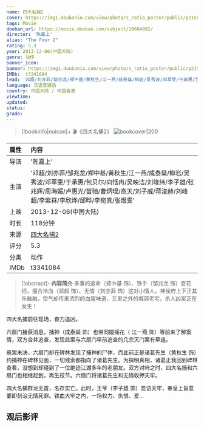 ```yaml
---
name: 四大名捕2
cover: https://img1.doubanio.com/view/photo/s_ratio_poster/public/p2158164038.jpg
tags: Movie
douban_url: https://movie.douban.com/subject/10604892/
director: '陈嘉上'
alias: "The Four 2"
rating: 5.3
year: 2013-12-06(中国大陆)
genre: 动作
banner_icon: 
banner: https://img1.doubanio.com/view/photo/s_ratio_poster/public/p2158164038.jpg
IMDb:  t3341084
lead: '邓超/刘亦菲/邹兆龙/郑中基/黄秋生/江一燕/成泰燊/柳岩/吴秀波/邓萃雯/于承惠/包贝尔/向恬冉/吴映洁/刘峻纬/李子雄/张兆辉/周海媚/卢惠光/苗驰/曹炳琨/高天/刘子威/蒋浚赫/刘峰超/李紫菻/李欣烨/邱晔/李宛真/张煜雯' 
language: 汉语普通话 
country: 中国大陆 / 中国香港 
viewtime:
updated: 
status: 
grade: 
---
```

> [!bookinfo|noicon]+ 🎬《四大名捕2》
> ![bookcover|200](https://img1.doubanio.com/view/photo/s_ratio_poster/public/p2158164038.jpg)
>
| 属性 | 内容                                       |
|:---- |:------------------------------------------ |
| 导演 | '陈嘉上'                         |
| 主演 | '邓超/刘亦菲/邹兆龙/郑中基/黄秋生/江一燕/成泰燊/柳岩/吴秀波/邓萃雯/于承惠/包贝尔/向恬冉/吴映洁/刘峻纬/李子雄/张兆辉/周海媚/卢惠光/苗驰/曹炳琨/高天/刘子威/蒋浚赫/刘峰超/李紫菻/李欣烨/邱晔/李宛真/张煜雯'                             |
| 上映 | 2013-12-06(中国大陆)                             |
| 时长 | 118分钟                   |
| 来源 | [四大名捕2](https://movie.douban.com/subject/10604892/) |
| 评分 | 5.3                           |
| 分类 | 动作                            |
| IMDb | t3341084                             | 

> [!abstract]- **内容简介**
>  多事的追命（郑中基 饰）、铁手（邹兆龙 饰）耍花招，撮合冷血（邓超 饰）、无情（刘亦菲 饰）这对小情人，神侯府上下正其乐融融，空气却传来浓烈的血腥味道，三里之外的城郊老宅，杀人凶案正在发生！



















四大名捕前往现场，奋力追凶。



















六扇门接获消息，捕神（成泰燊 饰）也带同姬摇花（ 江一燕 饰）等前来了解案情，双方合并追查，发现此案与六扇门早前追查的几宗灭门案有牵连。



















悬案未决，六扇门却在碑林发现了捕神的尸体，而此前正是诸葛先生（黄秋生 饰）约捕神在碑林见面，一切线索都指向了诸葛先生。为探明真相，诸葛正我回到碑林查看，没想到却碰到了一位绝迹江湖多年的老朋友。双方对峙之时，四大名捕和六扇门也相继赶到，再生枝节。六扇门将诸葛先生和无情收押天牢。



















四大名捕群龙无首，名存实亡。此时，王爷（李子雄 饰）忽访天牢，奉皇上旨意要即刻治无情死罪。铁血大牢之内，一场权力、仇恨、爱...
>  
## 观后影评
